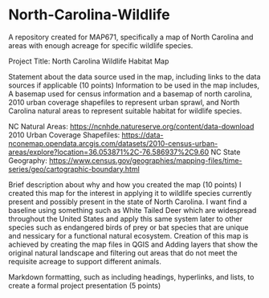 # North-Carolina-Wildlife
A repository created for MAP671, specifically a map of North Carolina and areas with enough acreage for specific wildlife species.

Project Title: North Carolina Wildlife Habitat Map

Statement about the data source used in the map, including links to the data sources if applicable (10 points)
Information to be used in the map includes, A basemap used for census information and a basemap of north carolina, 2010 urban coverage shapefiles to represent urban sprawl, and North Carolina natural areas to represent suitable habitat for wildlife species.

NC Natural Areas: https://ncnhde.natureserve.org/content/data-download
2010 Urban Coverage Shapefiles: https://data-nconemap.opendata.arcgis.com/datasets/2010-census-urban-areas/explore?location=36.053871%2C-76.586937%2C9.60
NC State Geography: https://www.census.gov/geographies/mapping-files/time-series/geo/cartographic-boundary.html



Brief description about why and how you created the map (10 points)
I created this map for the interest in applying it to wildlife species currently present and possibly present in the state of North Carolina. I want find a baseline using something such as White Tailed Deer which are widespread throughout the United States and apply this same system later to other species such as endangered birds of prey or bat species that are unique and nessicary for a functional natural ecosystem. Creation of this map is achieved by creating the map files in QGIS and Adding layers that show the original natural landscape and filtering out areas that do not meet the requisite acreage to support different animals.

Markdown formatting, such as including headings, hyperlinks, and lists, to create a formal project presentation (5 points)
